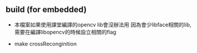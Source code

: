 ## build (for embedded)
* 本檔案如果使用課堂編譯的opencv lib會沒辦法用
因為會少libface相關的lib,需要在編譯libopencv的時候設立相關的flag

* make crossReconginition
